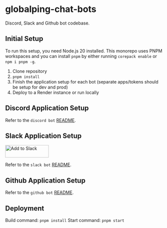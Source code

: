 # globalping-chat-bots

Discord, Slack and Github bot codebase.

## Initial Setup

To run this setup, you need Node.js 20 installed. This monorepo uses PNPM workspaces and you can install `pnpm` by either running `corepack enable` or `npm i pnpm -g`.

1. Clone repository
2. `pnpm install`
3. Finish the application setup for each bot (separate apps/tokens should be setup for dev and prod)
4. Deploy to a Render instance or run locally

## Discord Application Setup

Refer to the `discord bot` [README](https://github.com/jsdelivr/globalping-chat-bots/tree/master/packages/discord).

## Slack Application Setup

<a href="https://bots.globalping.io/slack/install"><img alt="Add to Slack" height="40" width="139" src="https://platform.slack-edge.com/img/add_to_slack.png" srcSet="https://platform.slack-edge.com/img/add_to_slack.png 1x, https://platform.slack-edge.com/img/add_to_slack@2x.png 2x" /></a>

Refer to the `slack bot` [README](https://github.com/jsdelivr/globalping-chat-bots/tree/master/packages/slack).

## Github Application Setup

Refer to the `github bot` [README](https://github.com/jsdelivr/globalping-chat-bots/tree/master/packages/github).

## Deployment

Build command: `pnpm install`
Start command: `pnpm start`
